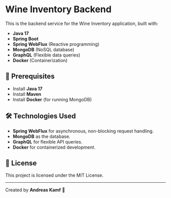 # Wine Inventory Backend

This is the backend service for the Wine Inventory application, built with:
- **Java 17**
- **Spring Boot**
- **Spring WebFlux** (Reactive programming)
- **MongoDB** (NoSQL database)
- **GraphQL** (Flexible data queries)
- **Docker** (Containerization)

## 🚀 Prerequisites
- Install **Java 17**
- Install **Maven**
- Install **Docker** (for running MongoDB)

## 🛠 Technologies Used
- **Spring WebFlux** for asynchronous, non-blocking request handling.
- **MongoDB** as the database.
- **GraphQL** for flexible API queries.
- **Docker** for containerized development.

## 📝 License
This project is licensed under the MIT License.

---

Created by **Andreas Kamf** 🚀
